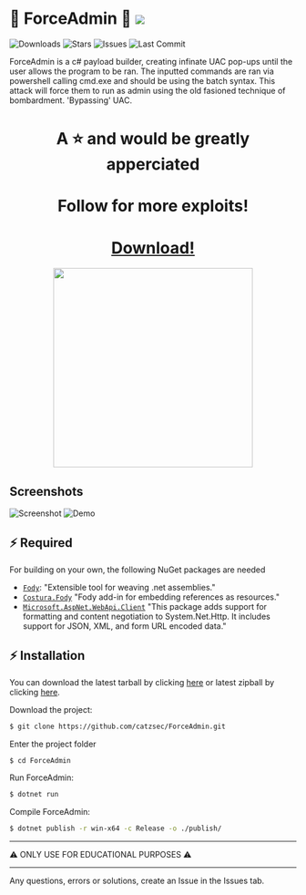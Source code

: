 # 💪 ForceAdmin 💪 ![](https://img.shields.io/github/followers/CatzSec.svg?style=social&label=Follow&maxAge=2592000)

![Downloads](https://img.shields.io/github/downloads/CatzSec/ForceAdmin/total.svg?color=red) 
![Stars](https://img.shields.io/github/stars/CatzSec/ForceAdmin.svg?color=yellow)
![Issues](https://img.shields.io/github/issues/CatzSec/ForceAdmin.svg?color=green)
![Last Commit](https://img.shields.io/github/last-commit/CatzSec/ForceAdmin?color=blue)

ForceAdmin is a c# payload builder, creating infinate UAC pop-ups until the user allows the program to be ran. The inputted commands are ran via powershell calling cmd.exe and should be using the batch syntax. This attack will force them to run as admin using the old fasioned technique of bombardment. 'Bypassing' UAC.

<h1 align="center">A ⭐ and would be greatly apperciated </h1>
<h1 align="center">Follow for more exploits! </h1>

<h1 align="center"><a href="https://github.com/catzsec/ForceAdmin/releases/download/v1.2.0/ForceAdmin.exe" target="_blank">Download!</a></h1>

<div align="center">
<img src="https://cdn.vox-cdn.com/thumbor/SiIyeqmKIJGcOJccz94pHgwmgvQ=/0x0:1400x1400/1200x800/filters:focal(588x588:812x812):no_upscale()/cdn.vox-cdn.com/uploads/chorus_image/image/68837730/poptart1redrainbowfix_1.0.gif" height="350px"></img>
</div>


## Screenshots

![Screenshot](https://github.com/catzsec/ForceAdmin/blob/main/Screenshots/Screenshot_1.png?raw=true)
![Demo](https://github.com/catzsec/ForceAdmin/blob/main/Screenshots/Demo.gif?raw=true)

## ⚡️ Required

For building on your own, the following NuGet packages are needed 

* [`Fody`](https://www.nuget.org/packages/Fody/): "Extensible tool for weaving .net assemblies."
* [`Costura.Fody`](https://www.nuget.org/packages/Costura.Fody/) "Fody add-in for embedding references as resources."
* [`Microsoft.AspNet.WebApi.Client`](https://www.nuget.org/packages/Microsoft.AspNet.WebApi.Client/) "This package adds support for formatting and content negotiation to System.Net.Http. It includes support for JSON, XML, and form URL encoded data."


## ⚡️ Installation

You can download the latest tarball by clicking [here](https://github.com/CatzSec/ForceAdmin/tarball/master) or latest zipball by clicking [here](https://github.com/catzsec/ForceAdmin/zipball/master).

Download the project:
```zsh
$ git clone https://github.com/catzsec/ForceAdmin.git
```

Enter the project folder 
```zsh
$ cd ForceAdmin
```

Run ForceAdmin:
```zsh
$ dotnet run
```

Compile ForceAdmin:
```zsh
$ dotnet publish -r win-x64 -c Release -o ./publish/
```

---

⚠ ONLY USE FOR EDUCATIONAL PURPOSES ⚠

---


Any questions, errors or solutions, create an Issue in the Issues tab.

